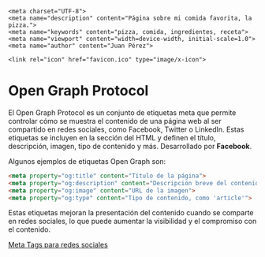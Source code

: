     <meta charset="UTF-8">
    <meta name="description" content="Página sobre mi comida favorita, la pizza.">
    <meta name="keywords" content="pizza, comida, ingredientes, receta">
    <meta name="viewport" content="width=device-width, initial-scale=1.0">
    <meta name="author" content="Juan Pérez">
    
    <link rel="icon" href="favicon.ico" type="image/x-icon">

# Open Graph Protocol
El Open Graph Protocol es un conjunto de etiquetas meta que permite controlar cómo se muestra el contenido de una página web al ser compartido en redes sociales, como Facebook, Twitter o LinkedIn. Estas etiquetas se incluyen en la sección <head> del HTML y definen el título, descripción, imagen, tipo de contenido y más. Desarrollado por **Facebook**.

Algunos ejemplos de etiquetas Open Graph son:

```html
<meta property="og:title" content="Título de la página">
<meta property="og:description" content="Descripción breve del contenido">
<meta property="og:image" content="URL de la imagen">
<meta property="og:type" content="Tipo de contenido, como 'article'">
````

Estas etiquetas mejoran la presentación del contenido cuando se comparte en redes sociales, lo que puede aumentar la visibilidad y el compromiso con el contenido.

[Meta Tags para redes sociales](https://metatags.io/) 

